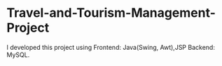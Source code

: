 # Travel-and-Tourism-Management-Project
I developed this project using Frontend: Java(Swing, Awt),JSP Backend: MySQL.
